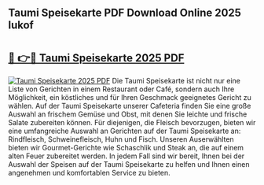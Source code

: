 ## Taumi Speisekarte PDF Download Online 2025 lukof

# <h2><a href="http://gce3gni.nevu.top/?p=Taumi+Speisekarte">🔗 👉🔴 Taumi Speisekarte 2025 PDF</a></h2>

[![Taumi Speisekarte 2025 PDF](https://i.imgur.com/dBaPXMq.png)](http://gce3gni.nevu.top/?p=Taumi+Speisekarte)
Die Taumi Speisekarte ist nicht nur eine Liste von Gerichten in einem Restaurant oder Café, sondern auch Ihre Möglichkeit, ein köstliches und für Ihren Geschmack geeignetes Gericht zu wählen. Auf der Taumi Speisekarte unserer Cafeteria finden Sie eine große Auswahl an frischem Gemüse und Obst, mit denen Sie leichte und frische Salate zubereiten können. Für diejenigen, die Fleisch bevorzugen, bieten wir eine umfangreiche Auswahl an Gerichten auf der Taumi Speisekarte an: Rindfleisch, Schweinefleisch, Huhn und Fisch. Unseren Auserwählten bieten wir Gourmet-Gerichte wie Schaschlik und Steak an, die auf einem alten Feuer zubereitet werden. In jedem Fall sind wir bereit, Ihnen bei der Auswahl der Speisen auf der Taumi Speisekarte zu helfen und Ihnen einen angenehmen und komfortablen Service zu bieten.
